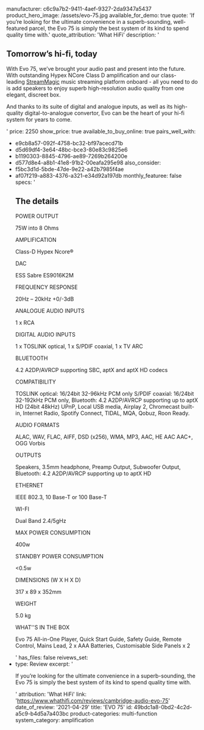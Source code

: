 manufacturer: c6c9a7b2-9411-4aef-9327-2da9347a5437
product_hero_image: /assets/evo-75.jpg
available_for_demo: true
quote: 'If you’re looking for the ultimate convenience in a superb-sounding, well-featured parcel, the Evo 75 is simply the best system of its kind to spend quality time with.'
quote_attribution: 'What HiFi'
description: '<h2>Tomorrow’s hi-fi, today</h2><p>With Evo 75, we’ve brought your audio past and present into the future. With outstanding Hypex NCore Class D amplification and our class-leading&nbsp;<a href="https://www.cambridgeaudio.com/gbr/en/products/streammagic">StreamMagic</a>&nbsp;music streaming platform onboard - all you need to do is add speakers to enjoy superb high-resolution audio quality from one elegant, discreet box.</p><p>And thanks to its suite of digital and analogue inputs, as well as its high-quality digital-to-analogue convertor, Evo can be the heart of your hi-fi system for years to come.</p>'
price: 2250
show_price: true
available_to_buy_online: true
pairs_well_with:
  - e9cb8a57-092f-4758-bc32-bf97acecd71b
  - d5d69df4-3e64-48bc-bce3-80e83c9825e6
  - b1190303-8845-4796-ae89-7269b264200e
  - d577d8e4-a8b1-41e8-91b2-00eafa295e98
also_consider:
  - f5bc3d1d-5bde-47de-9e22-a42b7985f4ae
  - af07f219-a883-4376-a321-e34d92a197db
monthly_featuree: false
specs: '<h2>The details</h2><p>POWER OUTPUT</p><p>75W into 8 Ohms</p><p>AMPLIFICATION</p><p>Class-D Hypex Ncore®</p><p>DAC</p><p>ESS Sabre ES9016K2M</p><p>FREQUENCY RESPONSE</p><p>20Hz – 20kHz +0/-3dB</p><p>ANALOGUE AUDIO INPUTS</p><p>1 x RCA</p><p>DIGITAL AUDIO INPUTS</p><p>1 x TOSLINK optical, 1 x S/PDIF coaxial, 1 x TV ARC</p><p>BLUETOOTH</p><p>4.2 A2DP/AVRCP supporting SBC, aptX and aptX HD codecs</p><p>COMPATIBILITY</p><p>TOSLINK optical: 16/24bit 32-96kHz PCM only S/PDIF coaxial: 16/24bit 32-192kHz PCM only, Bluetooth: 4.2 A2DP/AVRCP supporting up to aptX HD (24bit 48kHz) UPnP, Local USB media, Airplay 2, Chromecast built-in, Internet Radio, Spotify Connect, TIDAL, MQA, Qobuz, Roon Ready.</p><p>AUDIO FORMATS</p><p>ALAC, WAV, FLAC, AIFF, DSD (x256), WMA, MP3, AAC, HE AAC AAC+, OGG Vorbis</p><p>OUTPUTS</p><p>Speakers, 3.5mm headphone, Preamp Output, Subwoofer Output, Bluetooth: 4.2 A2DP/AVRCP supporting up to aptX HD</p><p>ETHERNET</p><p>IEEE 802.3, 10 Base-T or 100 Base-T</p><p>WI-FI</p><p>Dual Band 2.4/5gHz</p><p>MAX POWER CONSUMPTION</p><p>400w</p><p>STANDBY POWER CONSUMPTION</p><p>&lt;0.5w</p><p>DIMENSIONS (W X H X D)</p><p>317 x 89 x 352mm</p><p>WEIGHT</p><p>5.0 kg</p><p>WHAT''S IN THE BOX</p><p>Evo 75 All-in-One Player, Quick Start Guide, Safety Guide, Remote Control, Mains Lead, 2 x AAA Batteries, Customisable Side Panels x 2</p>'
has_files: false
reivews_set:
  -
    type: Review
    excerpt: '<p>If you’re looking for the ultimate convenience in a superb-sounding, the Evo 75 is simply the best system of its kind to spend quality time with.&nbsp;&nbsp;</p>'
    attribution: 'What HiFi'
    link: 'https://www.whathifi.com/reviews/cambridge-audio-evo-75'
    date_of_review: '2021-04-29'
title: 'EVO 75'
id: 49bdc1a8-0bd2-4c2d-a5c9-b4d5a7a403bc
product-categories: multi-function
system_category: amplification
